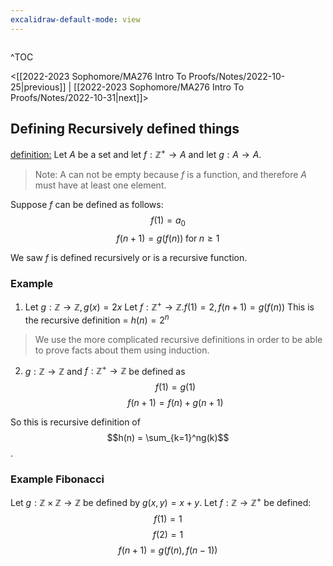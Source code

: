 ```yaml
---
excalidraw-default-mode: view
---
```



```toc

```

^TOC

<[[2022-2023 Sophomore/MA276 Intro To Proofs/Notes/2022-10-25|previous]] | [[2022-2023 Sophomore/MA276 Intro To Proofs/Notes/2022-10-31|next]]>

## Defining Recursively defined things

<u>definition:</u> Let $A$ be a set and let $f:\mathbb{Z}^+\to A$ and let $g:A\to A$.
> Note: A can not be empty because $f$ is a function, and therefore $A$ must have at least one element.

Suppose $f$ can be defined as follows:
$$f(1) = a_0$$
$$f(n+1) = g(f(n)) \;\text{for}\;n\geq 1$$

We saw $f$ is defined recursively or is a recursive function.


### Example

1. Let $g:\mathbb{Z}\to\mathbb{Z}, g(x) = 2x$
	Let $f:\mathbb{Z}^+\to \mathbb{Z}. f(1) = 2, f(n+1) = g(f(n))$
	This is the recursive definition  = $h(n) = 2^n$

> We use the more complicated recursive definitions in order to be able to prove facts about them using induction.

2. $g:\mathbb{Z}\to\mathbb{Z}$ and $f:\mathbb{Z}^+\to\mathbb{Z}$ be defined as
$$f(1) = g(1)$$
$$f(n+1) = f(n)+g(n+1)$$

So this is recursive definition of $$h(n) = \sum_{k=1}^ng(k)$$.


### Example Fibonacci
Let $g: \mathbb{Z}\times\mathbb{Z} \to \mathbb{Z}$ be defined by $g(x,y) = x+y.$ 
Let $f:\mathbb{Z}\to\mathbb{Z}^+$ be defined:
$$f(1) = 1$$
$$f(2) = 1$$
$$f(n+1) = g(f(n),f(n-1))$$

###